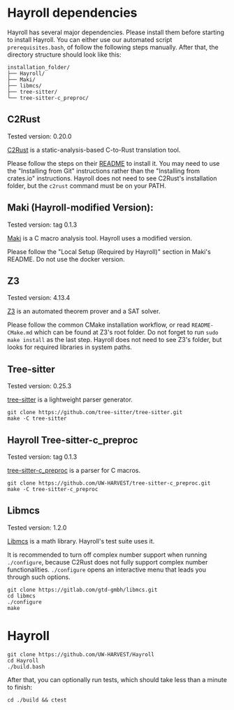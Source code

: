 # Hayroll dependencies

Hayroll has several major dependencies. Please install them before starting to install Hayroll.
You can either use our automated script `prerequisites.bash`, of follow the following steps manually. 
After that, the directory structure should look like this:

```
installation_folder/
├── Hayroll/
├── Maki/
├── libmcs/
├── tree-sitter/
└── tree-sitter-c_preproc/
```

## C2Rust

Tested version: 0.20.0

[C2Rust](https://github.com/immunant/c2rust) is a static-analysis-based C-to-Rust translation tool.

Please follow the steps on their [README](https://github.com/immunant/c2rust/blob/master/README.md#installation) to install it.  You may need to use the "Installing from Git" instructions rather than the "Installing from crates.io" instructions.  Hayroll does not need to see C2Rust's installation folder, but the `c2rust` command must be on your PATH.

## Maki (Hayroll-modified Version):

Tested version: tag 0.1.3

[Maki](https://github.com/UW-HARVEST/Maki) is a C macro analysis tool. Hayroll uses a modified version.

Please follow the "Local Setup (Required by Hayroll)" section in Maki's README. Do not use the docker version. 

## Z3

Tested version: 4.13.4

[Z3](https://github.com/Z3Prover/z3) is an automated theorem prover and a SAT solver.

Please follow the common CMake installation workflow, or read `README-CMake.md` which can be found at Z3's root folder. Do not forget to run `sudo make install` as the last step. Hayroll does not need to see Z3's folder, but looks for required libraries in system paths.

## Tree-sitter

Tested version: 0.25.3

[tree-sitter](https://github.com/tree-sitter/tree-sitter) is a lightweight parser generator.

```
git clone https://github.com/tree-sitter/tree-sitter.git
make -C tree-sitter
```

## Hayroll Tree-sitter-c_preproc

Tested version: tag 0.1.3

[tree-sitter-c_preproc](https://github.com/UW-HARVEST/tree-sitter-c_preproc) is a parser for C macros.

```
git clone https://github.com/UW-HARVEST/tree-sitter-c_preproc.git
make -C tree-sitter-c_preproc
```

## Libmcs

Tested version: 1.2.0

[Libmcs](https://gitlab.com/gtd-gmbh/libmcs) is a math library. Hayroll's test suite uses it.

It is recommended to turn off complex number support when running `./configure`, because C2Rust does not fully support complex number functionalities. `./configure` opens an interactive menu that leads you through such options. 

```
git clone https://gitlab.com/gtd-gmbh/libmcs.git
cd libmcs
./configure
make
```

# Hayroll

```
git clone https://github.com/UW-HARVEST/Hayroll
cd Hayroll
./build.bash
```

After that, you can optionally run tests, which should take less than a minute to finish:

```
cd ./build && ctest
```
